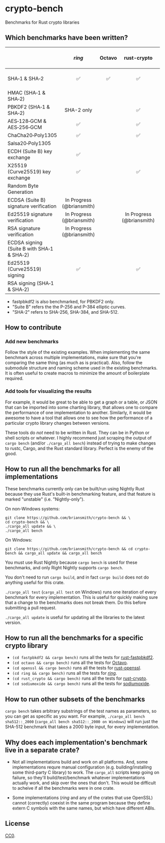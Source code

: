 # crypto-bench

Benchmarks for Rust crypto libraries



## Which benchmarks have been written?

|                                              |       *ring*       |       Octavo       |     rust-crypto    | rust-nettle (Nettle) | rust-openssl (OpenSSL) | sodiumoxide (libsodium) | Windows CNG | Mac/iOS Common Crypto |
|----------------------------------------------|:------------------:|:------------------:|:------------------:|----------------------|:----------------------:|:-----------------------:|:-----------:|:---------------------:|
| SHA&#x2011;1 & SHA&#x2011;2                  | :white_check_mark: | :white_check_mark: | :white_check_mark: |                      | :white_check_mark:     | SHA-{256,512} only      |             |                       |
| HMAC (SHA&#x2011;1 & SHA&#x2011;2)           |                    |                    |                    |                      |                        |                         |             |                       |
| PBKDF2 (SHA&#x2011;1 & SHA&#x2011;2)         | SHA-2 only         |                    | :white_check_mark: |                      | SHA-1 only             |                         |             |                       |
| AES&#x2011;128&#x2011;GCM & AES&#x2011;256&#x2011;GCM | :white_check_mark: |           | :white_check_mark: |                      |                        |                         |             |                       |
| ChaCha20&#x2011;Poly1305                     | :white_check_mark: |                    | :white_check_mark: |                      |                        |                         |             |                       |
| Salsa20&#x2011;Poly1305                      |                    |                    |                    |                      |                        | :white_check_mark:      |             |                       |
| ECDH (Suite B) key exchange                  | :white_check_mark: |                    |                    |                      |                        |                         |             |                       |
| X25519 (Curve25519) key exchange             | :white_check_mark: |                    | :white_check_mark: |                      |                        |                         |             |                       |
| Random Byte Generation                       |                    |                    |                    |                      |                        |                         |             |                       |
| ECDSA (Suite B) signature verification       | In Progress (@briansmith) |             |                    |                      |                        |                         |             |                       |
| Ed25519 signature verification               | In Progress (@briansmith) |             | In Progress (@briansmith) |               |                        |                         |             |                       |
| RSA signature verification                   | In Progress (@briansmith) |             |                    |                      |                        |                         |             |                       |
| ECDSA signing (Suite B with SHA&#x2011;1 & SHA&#x2011;2) |        |                    |                    |                      |                        |                         |             |                       |
| Ed25519 (Curve25519) signing                 | :white_check_mark: |                    | :white_check_mark: |                      |                        |                         |             |                       |
| RSA signing (SHA&#x2011;1 & SHA&#x2011;2)    |                    |                    |                    |                      |                        |                         |             |                       |

* fastpbkdf2 is also benchmarked, for PBKDF2 only.
* "Suite B" refers the the P-256 and P-384 elliptic curves.
* "SHA-2" refers to SHA-256, SHA-384, and SHA-512.


## How to contribute

### Add new benchmarks

Follow the style of the existing examples. When implementing the same benchmark
across multiple implementations, make sure that you're comparing the same
thing (as much as is practical). Also, follow the submodule structure and
naming scheme used in the existing benchmarks. It is often useful to create
macros to minimize the amount of boilerplate required.

### Add tools for visualizing the results

For example, it would be great to be able to get a graph or a table, or JSON
that can be imported into some charting library, that allows one to compare the
performance of one implementation to another. Similarly, it would be awesome to
have a tool that allows one to see how the performance of a particular crypto
library changes between versions.

These tools do *not* need to be written in Rust. They can be in Python or
shell scripts or whatever. I highly recommend just scraping the output of
`cargo bench` (and/or `./cargo_all bench`) instead of trying to make changes to
rustc, Cargo, and the Rust standard library. Perfect is the enemy of the good.



## How to run all the benchmarks for all implementations

These benchmarks currently only can be built/run using Nightly Rust because
they use Rust's built-in benchmarking feature, and that feature is marked
"unstable" (i.e. "Nightly-only").

On non-Windows systems:
```
git clone https://github.com/briansmith/crypto-bench && \
cd crypto-bench && \
./cargo_all update && \
./cargo_all bench
```

On Windows:
```
git clone https://github.com/briansmith/crypto-bench && cd crypto-bench && cargo_all update && cargo_all bench
```

You must use Rust Nightly because `cargo bench` is used for these benchmarks,
and only Right Nightly supports `cargo bench`.

You don't need to run `cargo build`, and in fact `cargo build` does not do
anything useful for this crate.

`./cargo_all test` (`cargo_all test` on Windows) runs one iteration of every
benchmark for every implementation. This is useful for quickly making sure that
a change to the benchmarks does not break them. Do this before submitting a
pull request.

`./cargo_all update` is useful for updating all the libraries to the latest
version.


## How to run all the benchmarks for a specific crypto library

* `(cd fastpbkdf2 && cargo bench)` runs all the tests for [rust-fastpbkdf2](https://github.com/ctz/rust-fastpbkdf2).
* `(cd octavo && cargo bench)` runs all the tests for [Octavo](https://github.com/libOctavo/octavo).
* `(cd openssl && cargo bench)` runs all the tests for [rust-openssl](https://github.com/sfackler/rust-openssl).
* `(cd ring && cargo bench)` runs all the tests for [*ring*](https://github.com/briansmith/ring).
* `(cd rust_crypto && cargo bench)` runs all the tests for [rust-crypto](https://github.com/DaGenix/rust-crypto).
* `(cd sodiumoxide && cargo bench)` runs all the tests for [sodiumoxide](https://github.com/dnaq/sodiumoxide).



## How to run other subsets of the benchmarks

`cargo bench` takes arbitrary substrings of the test names as parameters, so
you can get as specific as you want. For example,
`./cargo_all bench sha512::_2000` (`cargo_all bench sha512::_2000 on Windows`)
will run just the SHA-512 benchmark that takes a 2000 byte input, for every
implementation.



## Why does each implementation's benchmark live in a separate crate?

* Not all implementations build and work on all platforms. And, some
  implementations requre manual configuration (e.g. building/installing some
  third-party C library) to work. The `cargo_all` scripts keep going on
  failure, so they'll build/test/benchmark whatever implementations actually
  work, and skip over the ones that don't. This would be difficult to acheive
  if all the benchmarks were in one crate.

* Some implementations (*ring* and any of the crates that use OpenSSL) cannot
  (correctly) coexist in the same program because they define extern C symbols
  with the same names, but which have different ABIs.



## License

[CC0](https://creativecommons.org/publicdomain/zero/1.0/).
